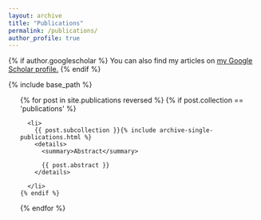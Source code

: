 ```yaml
---
layout: archive
title: "Publications"
permalink: /publications/
author_profile: true
---
```


{% if author.googlescholar %}
  You can also find my articles on <u><a href="{{author.googlescholar}}">my Google Scholar profile</a>.</u>
{% endif %}

{% include base_path %}

<ol>
  {% for post in site.publications reversed %}
    {% if post.collection == 'publications' %}
      
      <li>
        {{ post.subcollection }}{% include archive-single-publications.html %}
        <details>
          <summary>Abstract</summary>
  
          {{ post.abstract }}
        </details>

      </li>
    {% endif %}
  {% endfor %}
</ol>
